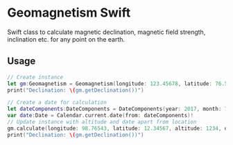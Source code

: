 # Geomagnetism Swift
Swift class to calculate magnetic declination, magnetic field strength, inclination etc. for any point on the earth.

## Usage
```swift
// Create instance
let gm:Geomagnetism = Geomagnetism(longitude: 123.45678, latitude: 76.54321)
print("Declination: \(gm.getDeclination())")

// Create a date for calculation
let dateComponents:DateComponents = DateComponents(year: 2017, month: 7, day: 1)
var date:Date = Calendar.current.date(from: dateComponents)!
// Update instance with altitude and date apart from location
gm.calculate(longitude: 98.76543, latitude: 12.34567, altitude: 1234, date: date)
print("Declination: \(gm.getDeclination())")
```
